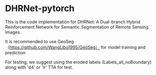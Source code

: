 # DHRNet-pytorch
This is the code implementation for DHRNet: A Dual-branch Hybrid Reinforcement Network for Semantic Segmentation of Remote Sensing Images.

It is recommended to use GeoSeg（https://github.com/WangLibo1995/GeoSeg） for model training and prediction

For testing, we suggest using the eroded labels (Labels_all_noBoundary) along with 'd4' or 'lr' TTA for test.
